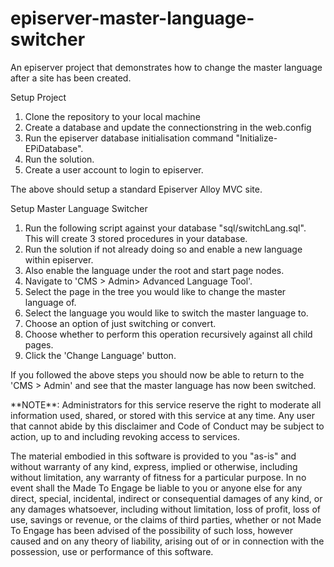 # episerver-master-language-switcher
An episerver project that demonstrates how to change the master language after a site has been created.

Setup Project
1. Clone the repository to your local machine
2. Create a database and update the connectionstring in the web.config
3. Run the episerver database initialisation command "Initialize-EPiDatabase".
4. Run the solution.
5. Create a user account to login to episerver.

The above should setup a standard Episerver Alloy MVC site.

Setup Master Language Switcher
1. Run the following script against your database "sql/switchLang.sql". This will create 3 stored procedures in your database.
2. Run the solution if not already doing so and enable a new language within episerver.
3. Also enable the language under the root and start page nodes.
4. Navigate to 'CMS > Admin> Advanced Language Tool'.
5. Select the page in the tree you would like to change the master language of.
6. Select the language you would like to switch the master language to.
7. Choose an option of just switching or convert.
8. Choose whether to perform this operation recursively against all child pages.
9. Click the 'Change Language' button.

If you followed the above steps you should now be able to return to the 'CMS > Admin' and see that the master language has now been switched.

<div class="note"></div>       
**NOTE**: Administrators for this service reserve the right to moderate all information used, shared, or stored with this service at any time. Any user that cannot abide by this disclaimer and Code of Conduct may be subject to action, up to and including revoking access to services.

The material embodied in this software is provided to you "as-is" and without warranty of any kind, express, implied or otherwise, including without limitation, any warranty of fitness for a particular purpose. In no event shall the Made To Engage be liable to you or anyone else for any direct, special, incidental, indirect or consequential damages of any kind, or any damages whatsoever, including without limitation, loss of profit, loss of use, savings or revenue, or the claims of third parties, whether or not Made To Engage has been advised of the possibility of such loss, however caused and on any theory of liability, arising out of or in connection with the possession, use or performance of this software.

